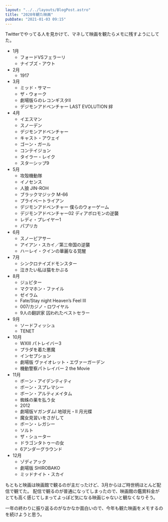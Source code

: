 ```yaml
---
layout: "../../layouts/BlogPost.astro"
title: "2020年観た映画"
pubDate: "2021-01-03 09:15"
---
```

Twitterでやってる人を見かけて、マネして映画を観たらメモに残すようにしてた。

- 1月
  - フォードVSフェラーリ
  - ナイブズ・アウト
- 2月
  - 1917
- 3月
  - ミッド・サマー
  - ザ・ウォーク
  - 劇場版ＧのレコンギスタⅡ
  - デジモンアドベンチャー LAST EVOLUTION 絆
- 4月
  - イエスマン
  - スノーデン
  - デジモンアドベンチャー
  - キャスト・アウェイ
  - ゴーン・ガール
  - コンテイジョン
  - タイラー・レイク
  - スターシップ9
- 5月
  - 攻殻機動隊
  - イノセンス
  - 人狼 JIN-ROH
  - ブラックマジック M-66
  - プライベートライアン
  - デジモンアドベンチャー 僕らのウォーゲーム
  - デジモンアドベンチャー02 ディアボロモンの逆襲
  - レディ・プレイヤー1
  - パプリカ
- 6月
  - スノーピアサー
  - アイアン・スカイ／第三帝国の逆襲
  - ハーレイ・クインの華麗なる覚醒
- 7月
  - シンクロナイズドモンスター
  - 泣きたい私は猫をかぶる
- 8月
  - ジュピター
  - マクマホン・ファイル
  - ゼイラム
  - Fate/Stay night Heaven’s Feel Ⅲ
  - 007/カジノ・ロワイヤル
  - 9人の翻訳家 囚われたベストセラー
- 9月
  - ソードフィッシュ
  - TENET
- 10月
  - WXIII パトレイバー3
  - プラダを着た悪魔
  - インセプション
  - 劇場版 ヴァイオレット・エヴァーガーデン
  - 機動警察パトレイバー 2 the Movie
- 11月
  - ボーン・アイデンティティ
  - ボーン・スプレマシー
  - ボーン・アルティメイタム
  - 蜘蛛の巣を払う女
  - 2012
  - 劇場版∀ガンダムI 地球光・II 月光蝶
  - 魔女見習いをさがして
  - ボーン・レガシー
  - ソルト
  - ザ・シューター
  - ドラゴンタトゥーの女
  - 6アンダーグラウンド
- 12月
  - ゾディアック
  - 劇場版 SHIROBAKO
  - ミッドナイト・スカイ

もともと映画は映画館で観るのが主だったけど、3月からはご時世柄ほとんど配信で観てた。
配信で観るのが普通になってしまったので、映画館の鑑賞料金がとても高く感じてしまってよっぽど気になる映画じゃないと観なくなりそう。

一年の終わりに振り返るのがなかなか面白いので、今年も観た映画をメモするのを続けようと思う。
